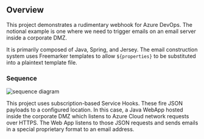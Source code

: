 ## Overview 
This project demonstrates a rudimentary webhook for Azure DevOps.  The notional example is one where we need to trigger emails on an email server inside a corporate DMZ. 

It is primarily composed of Java, Spring, and Jersey. The email construction system uses Freemarker templates to allow `${properties}` to be substituted into a plaintext template file. 

### Sequence

![sequence diagram](images/sequence.png)

This project uses subscription-based Service Hooks. These fire JSON payloads to a configured location. In this case, a Java WebApp hosted inside the corporate DMZ which listens to Azure Cloud network requests over HTTPS.  The Web App listens to those JSON requests and sends emails in a special proprietary format to an email address.
